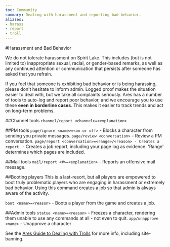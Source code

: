 ```yaml
---
toc: Community
summary: Dealing with harassment and reporting bad behavior.
aliases:
- harass
- report
- troll
---
```


#Harassment and Bad Behavior

We do not tolerate harassment on Spirit Lake. This includes (but is not limited to) inappropriate sexual, racial, or gender-based remarks, as well as any continued attention or communication that persists after someone has asked that you refrain.

If you feel that someone is exhibiting bad behavior or is being harassing, please don't hesitate to inform admin. Logged proof makes the situation easier to deal with, but we take all complaints seriously. Ares has a number of tools to auto-log and report poor behavior, and we encourage you to use these **even in borderline cases**. This makes it easier to track trends and act on long-term problems.

##Channel tools
`channel/report <channel>=<explanation>`

##PM tools
`page/ignore <name>=<on or off>` - Blocks a character from sending you private messages.
`page/review <conversation>` - Review a PM conversation.
`page/report <conversation>=<range>/<reason> - Creates a report.` - Creates a job report, including your page log as evidence. 'Range' determines which pages are included.

##Mail tools
`mail/report <#>=<explanation>` - Reports an offensive mail message.

##Booting players
This is a last-resort, but all players are empowered to boot truly problematic players who are engaging in harassment or extremely bad behavior. Using this command creates a job so that admin is always aware of the activity.

`boot <name>=<reason>` - Boots a player from the game and creates a job.

##Admin tools
`statue <name>=<reason>` - Freezes a character, rendering them unable to use any commands at all - not even to quit.
`app/unapprove <name>` - Unapprove a character

See the [Ares Guide to Dealing with Trolls](https://aresmush.com/tutorials/manage/trolls.htm) for more info, including site-banning.
